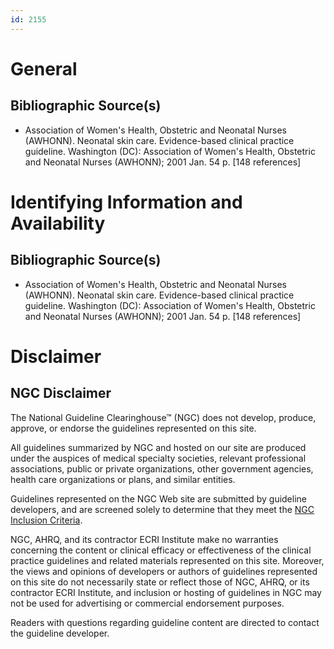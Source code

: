```yaml
---
id: 2155
---
```


# General

## Bibliographic Source(s)

- Association of Women's Health, Obstetric and Neonatal Nurses (AWHONN). Neonatal skin care. Evidence-based clinical practice guideline. Washington (DC): Association of Women's Health, Obstetric and Neonatal Nurses (AWHONN); 2001 Jan. 54 p. [148 references]

# Identifying Information and Availability

## Bibliographic Source(s)

- Association of Women's Health, Obstetric and Neonatal Nurses (AWHONN). Neonatal skin care. Evidence-based clinical practice guideline. Washington (DC): Association of Women's Health, Obstetric and Neonatal Nurses (AWHONN); 2001 Jan. 54 p. [148 references]

# Disclaimer

## NGC Disclaimer

The National Guideline Clearinghouse™ (NGC) does not develop, produce, approve, or endorse the guidelines represented on this site.

All guidelines summarized by NGC and hosted on our site are produced under the auspices of medical specialty societies, relevant professional associations, public or private organizations, other government agencies, health care organizations or plans, and similar entities.

Guidelines represented on the NGC Web site are submitted by guideline developers, and are screened solely to determine that they meet the [NGC Inclusion Criteria](/help-and-about/summaries/inclusion-criteria).

NGC, AHRQ, and its contractor ECRI Institute make no warranties concerning the content or clinical efficacy or effectiveness of the clinical practice guidelines and related materials represented on this site. Moreover, the views and opinions of developers or authors of guidelines represented on this site do not necessarily state or reflect those of NGC, AHRQ, or its contractor ECRI Institute, and inclusion or hosting of guidelines in NGC may not be used for advertising or commercial endorsement purposes.

Readers with questions regarding guideline content are directed to contact the guideline developer.

